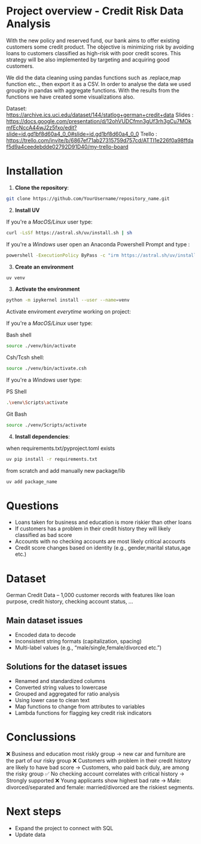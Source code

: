 # Project overview - Credit Risk Data Analysis 

With the new policy and reserved fund, our bank aims to offer existing customers some credit product. 
The objective is minimizing risk by avoiding loans to customers classified as high-risk with poor credit scores. 
This strategy will be also implemented by targeting and acquiring good customers.

We did the data cleaning using pandas functions such as .replace,map function etc.., then export it as a CSV.
In order to analyse the data we used groupby in pandas with aggregate functions.
With the results from the functions we have created some visualizations also.

Dataset: https://archive.ics.uci.edu/dataset/144/statlog+german+credit+data
Slides : https://docs.google.com/presentation/d/12ohVUDCfmn3gUf3rh3gCu7MOkmfEcNccA44wJ2z5fxo/edit?slide=id.gd1bf8d60a4_0_0#slide=id.gd1bf8d60a4_0_0
Trello : https://trello.com/invite/b/6867ef71ab27315759d757cd/ATTI1e226f0a98ffdaf5d9a4ceedebdde02792D91D40/my-trello-board

# Installation

1. **Clone the repository**:

```bash
git clone https://github.com/YourUsername/repository_name.git
```

2. **Install UV**

If you're a *MacOS/Linux* user type:

```bash
curl -LsSf https://astral.sh/uv/install.sh | sh
```

If you're a *Windows* user open an Anaconda Powershell Prompt and type :

```bash
powershell -ExecutionPolicy ByPass -c "irm https://astral.sh/uv/install.ps1 | iex"
```

3. **Create an environment**

```bash
uv venv 
```

3. **Activate the environment**

```bash
python -m ipykernel install --user --name=venv
```

Activate enviroment *everytime* working on project:


If you're a *MacOS/Linux* user type:

Bash shell
```bash
source ./venv/bin/activate
```

Csh/Tcsh shell:

```bash
source ./venv/bin/activate.csh
```

If you're a *Windows* user type:

PS Shell
```bash
.\venv\Scripts\activate
```
Git Bash
```bash
source ./venv/Scripts/activate
```
4. **Install dependencies**:

when requirements.txt/pyproject.toml exists
```bash
uv pip install -r requirements.txt
```

from scratch and add manually new package/lib
```bash
uv add package_name
```

# Questions 
- Loans taken for business and education is more riskier than other loans
- If customers has a problem in their credit history they will likely classified as bad score
- Accounts with no checking accounts are most likely critical accounts
- Credit score changes based on identity (e.g., gender,marital status,age etc.) 

# Dataset 
German Credit Data – 1,000 customer records with features like loan purpose, credit history, checking account status, ...

## Main dataset issues

- Encoded data to decode
- Inconsistent string formats (capitalization, spacing)
- Multi-label values (e.g., “male/single,female/divorced etc.”)


## Solutions for the dataset issues

- Renamed and standardized columns
- Converted string values to lowercase
- Grouped and aggregated for ratio analysis
- Using lower case to clean text
- Map functions to change from attributes to variables
- Lambda functions for flagging key credit risk indicators

# Conclussions

❌ Business and education most riskly group -> new car and furniture are the part of our risky group
❌ Customers with problem in their credit history are likely to have bad score -> Customers, who paid back duly, are among the risky group
✅ No checking account correlates with critical history  -> Strongly supported
❌ Young applicants show highest bad rate -> Male: divorced/separated and female: married/divorced are the riskiest segments.


# Next steps
- Expand the project to connect with SQL
- Update data
